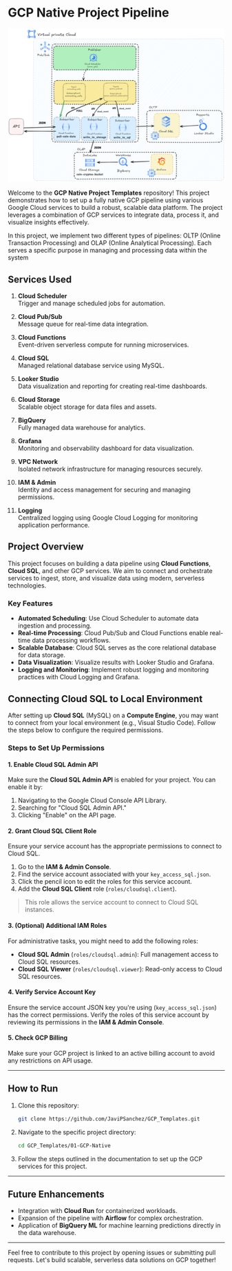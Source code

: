 # GCP Native Project Pipeline

![Image](../assets/gcp-native.png "GCP Professional Engineer Projects")

Welcome to the **GCP Native Project Templates** repository! This project demonstrates how to set up a fully native GCP pipeline using various Google Cloud services to build a robust, scalable data platform. The project leverages a combination of GCP services to integrate data, process it, and visualize insights effectively.

In this project, we implement two different types of pipelines: OLTP (Online Transaction Processing) and OLAP (Online Analytical Processing). Each serves a specific purpose in managing and processing data within the system

## Services Used

1. **Cloud Scheduler**  
   Trigger and manage scheduled jobs for automation.

2. **Cloud Pub/Sub**  
   Message queue for real-time data integration.

3. **Cloud Functions**  
   Event-driven serverless compute for running microservices.

4. **Cloud SQL**  
   Managed relational database service using MySQL.

5. **Looker Studio**  
   Data visualization and reporting for creating real-time dashboards.

6. **Cloud Storage**  
   Scalable object storage for data files and assets.

7. **BigQuery**  
   Fully managed data warehouse for analytics.

8. **Grafana**  
   Monitoring and observability dashboard for data visualization.

9. **VPC Network**  
   Isolated network infrastructure for managing resources securely.

10. **IAM & Admin**  
    Identity and access management for securing and managing permissions.

11. **Logging**  
    Centralized logging using Google Cloud Logging for monitoring application performance.

## Project Overview

This project focuses on building a data pipeline using **Cloud Functions**, **Cloud SQL**, and other GCP services. We aim to connect and orchestrate services to ingest, store, and visualize data using modern, serverless technologies.

### Key Features

- **Automated Scheduling**: Use Cloud Scheduler to automate data ingestion and processing.
- **Real-time Processing**: Cloud Pub/Sub and Cloud Functions enable real-time data processing workflows.
- **Scalable Database**: Cloud SQL serves as the core relational database for data storage.
- **Data Visualization**: Visualize results with Looker Studio and Grafana.
- **Logging and Monitoring**: Implement robust logging and monitoring practices with Cloud Logging and Grafana.

## Connecting Cloud SQL to Local Environment

After setting up **Cloud SQL** (MySQL) on a **Compute Engine**, you may want to connect from your local environment (e.g., Visual Studio Code). Follow the steps below to configure the required permissions.

### Steps to Set Up Permissions

#### 1. Enable Cloud SQL Admin API

Make sure the **Cloud SQL Admin API** is enabled for your project. You can enable it by:

1. Navigating to the Google Cloud Console API Library.
2. Searching for "Cloud SQL Admin API."
3. Clicking "Enable" on the API page.

#### 2. Grant Cloud SQL Client Role

Ensure your service account has the appropriate permissions to connect to Cloud SQL.

1. Go to the **IAM & Admin Console**.
2. Find the service account associated with your `key_access_sql.json`.
3. Click the pencil icon to edit the roles for this service account.
4. Add the **Cloud SQL Client** role (`roles/cloudsql.client`).

> This role allows the service account to connect to Cloud SQL instances.

#### 3. (Optional) Additional IAM Roles

For administrative tasks, you might need to add the following roles:

- **Cloud SQL Admin** (`roles/cloudsql.admin`): Full management access to Cloud SQL resources.
- **Cloud SQL Viewer** (`roles/cloudsql.viewer`): Read-only access to Cloud SQL resources.

#### 4. Verify Service Account Key

Ensure the service account JSON key you're using (`key_access_sql.json`) has the correct permissions. Verify the roles of this service account by reviewing its permissions in the **IAM & Admin Console**.

#### 5. Check GCP Billing

Make sure your GCP project is linked to an active billing account to avoid any restrictions on API usage.

---

## How to Run

1. Clone this repository:
   ```bash
   git clone https://github.com/JaviPSanchez/GCP_Templates.git
   ```
2. Navigate to the specific project directory:

   ```bash
   cd GCP_Templates/01-GCP-Native
   ```

3. Follow the steps outlined in the documentation to set up the GCP services for this project.

---

## Future Enhancements

- Integration with **Cloud Run** for containerized workloads.
- Expansion of the pipeline with **Airflow** for complex orchestration.
- Application of **BigQuery ML** for machine learning predictions directly in the data warehouse.

---

Feel free to contribute to this project by opening issues or submitting pull requests. Let's build scalable, serverless data solutions on GCP together!
